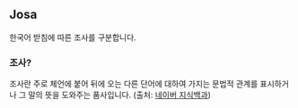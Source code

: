 ## Josa
한국어 받침에 따른 조사를 구분합니다.
### 조사?
조사란 주로 체언에 붙어 뒤에 오는 다른 단어에 대하여 가지는 문법적 관계를 표시하거나 그 말의 뜻을 도와주는 품사입니다.
(출처: [네이버 지식백과](https://terms.naver.com/entry.nhn?docId=548582&cid=46674&categoryId=46674))
